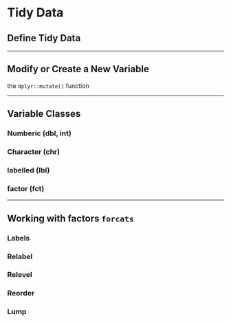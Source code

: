 # Tidy Data



## Define Tidy Data




--------------------------------------

## Modify or Create a New Variable

the `dplyr::mutate()` function





--------------------------------------


## Variable Classes


### Numberic (dbl, int)


### Character (chr)


### labelled (lbl)


### factor (fct)



----------------------------------------

## Working with factors `forcats`


### Labels


### Relabel


### Relevel


### Reorder


### Lump

